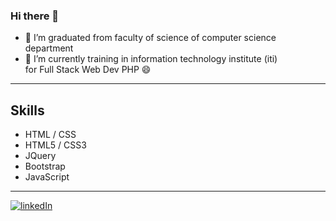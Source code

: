 ### Hi there 👋
- 🔭 I’m graduated from faculty of science of computer science department
- 🔭 I’m currently training in information technology institute (iti) <br>
      for Full Stack Web Dev PHP 😄
<hr>

## Skills
   * HTML / CSS
   * HTML5 / CSS3
   * JQuery
   * Bootstrap
   * JavaScript
   
<hr>

<a href="https://github.com/OmniaAhmed208"><img src="[https://icons8.com/icon/13930/linkedin](https://icons8.com/icon/13912/facebook)" alt="linkedIn"></a>

<!--
**OmniaAhmed208/OmniaAhmed208** is a ✨ _special_ ✨ repository because its `README.md` (this file) appears on your GitHub profile.

Here are some ideas to get you started:

- 🔭 I’m currently working on ...
- 🌱 I’m currently learning ...
- 👯 I’m looking to collaborate on ...
- 🤔 I’m looking for help with ...
- 💬 Ask me about ...
- 📫 How to reach me: ...
- 😄 Pronouns: ...
- ⚡ Fun fact: ...
-->
